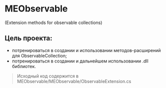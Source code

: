 # **MEObservable** 
(Extension methods for observable collections)

## Цель проекта: 
* потренироваться в создании и использовании методов-расширений для ObservableCollection;
* потренироваться в создании и дальнейшем использовании .dll библиотек.

> Исходный код содержится в MEObservable/MEObservable/ObservableExtension.cs
